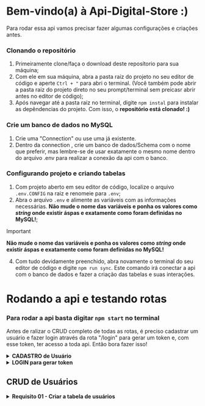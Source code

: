# Bem-vindo(a) à Api-Digital-Store :)

Para rodar essa api vamos precisar fazer algumas configurações e criações antes.

### Clonando o repositório
1) Primeiramente clone/faça o download deste reposítorio para sua máquina;
2) Com ele em sua máquina, abra a pasta raiz do projeto no seu editor de código e aperte `Ctrl + "` para abri o terminal. (Você também pode abrir a pasta raiz do projeto direto no seu prompt/terminal sem preicasr abrir antes no editor de código);
3) Após navegar até a pasta raiz no terminal, digite `npm instal` para instalar as depêndencias do projeto. Com isso, o **repositório está clonado! :)**

### Crie um banco de dados no MySQL
1) Crie uma "Connection" ou use uma já existente.
2) Dentro da connection , crie um banco de dados/Schema com o nome que preferir, mas lembre-se de usar exatamente o mesmo nome dentro do arquivo .env para realizar a conexão da api com o banco.

### Configurando projeto e criando tabelas
1) Com projeto aberto em seu editor de código, localize o arquivo `.env.CONFIG` na raiz e renomeie para `.env`;
2) Abra o arquivo `.env` e alimente as variáveis com as informações necessárias. **Não mude o nome das variáveis e ponha os valores como _string_ onde existir áspas e exatamente como foram definidas no MySQL!**;
   
> [!IMPORTANT]
> **Não mude o nome das variáveis e ponha os valores como _string_ onde existir áspas e exatamente como foram definidas no MySQL!**

4) Com tudo devidamente preenchido, abra novamente o terminal do seu editor de código e digite `npm run sync`. Este comando irá conectar a api com o banco de dados e fazer a criação das tabelas e suas interações.

# Rodando a api e testando rotas
### Para rodar a api basta digitar `npm start` no terminal

Antes de ralizar o CRUD completo de todas as rotas, é preciso cadastrar um usuário e fazer login através da rota "/login" para gerar um token e, com esse token, ter acesso a toda api. Então bora fazer isso!

<details>
  <summary><strong> CADASTRO de Usuário </strong></summary><br>
 
 - ![Static Badge](https://img.shields.io/badge/POST-3bd339) /v1/user

**Request body**
```json
 {
   "firstname": "NOME",
   "surname": "SOBRENOME",
   "email": "NOME@gmail.com",
   "password": "777",
   "confirmPassword": "777"
 }
```
> Preencha todos os campos para realizar o cadastro e com senhas correspondentes.

**Responses**
* 201 - Creatad
```json
 {
   "message": "Usuário cadastrado com sucesso."
 }
```

* 400 - Bad Request
```json
 {
   "message": "Preencha todos os campos para realizar o cadastro."
 }
```

* 401 - Unauthorized
```json
 {
   "message": "Senhas não correspondem."
 }
```

</details>

<details>
  <summary><strong> LOGIN para gerar token </strong></summary><br>
 
 - ![Static Badge](https://img.shields.io/badge/POST-3bd339) /login

**Request body**
```json
 {
   "email": "NOME@gmail.com",
   "password": "777"
 }
```
> Preencha todos os campos para realizar login.

**Responses**
* 200 - Ok
```json
 {
   "token": "RETORNARÁ UM TOKEN JWT"
 }
```
> O token gerado expira em 1h.

* 400 - Bad Request
```json
 {
   "message": "Preencha todos os campos para efetuar login."
 }
```

* 401 - Unauthorized
```json
 {
   "message": "Login ou Senha incorreto."
 }
```

</details>

## CRUD de Usuários

<details>
  <summary><strong>Requisito 01 - Criar a tabela de usuários</strong></summary><br>

O objetivo deste requisito é criar a tabela de usuários no banco de dados utilizando o Sequelize ORM. A tabela deve conter as colunas a seguir:

- **id**: Coluna do tipo INTEGER que representa a chave primária da tabela. Seu valor deve ser incrementado automaticamente pelo banco de dados
- **firstname**: Coluna do tipo STRING e de preenchimento obrigatório que armazena o primeiro nome do usuário
- **surname**: Coluna do tipo STRING e de preenchimento obrigatório que armazena o sobrenome do usuário.
- **email**: Coluna do tipo STRING e de preenchimento obrigatório que armazena o endereço de email do usuário
- **password**: Coluna do tipo STRING e de preenchimento obrigatório que armazena a senha do usuário. O valor a ser armazenado deve ser o hash da senha gerado pelo pacote bcrypt.

> Use a configuração `timestamps: true` do sequelize para gerar as colunas **created_at** e **updated_at**

</details>







